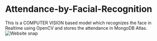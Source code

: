 # Attendance-by-Facial-Recognition
This is a COMPUTER VISION based model which recognizes the face in Realtime using OpenCV and stores the attendance in MongoDB Atlas.
![Website snap](https://github.com/kartikparashar786/Attendance-by-Facial-Recognition/blob/main/Screenshot%20(39).png)
